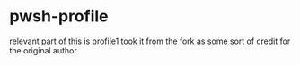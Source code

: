 # pwsh-profile

relevant part of this is profile1 took it from the fork as some sort of credit for the original author
